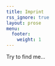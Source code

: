 ```yaml
---
title: Imprint
rss_ignore: true
layout: prose
menu:
  footer:
    weight: 1
---
```


Try to find me...